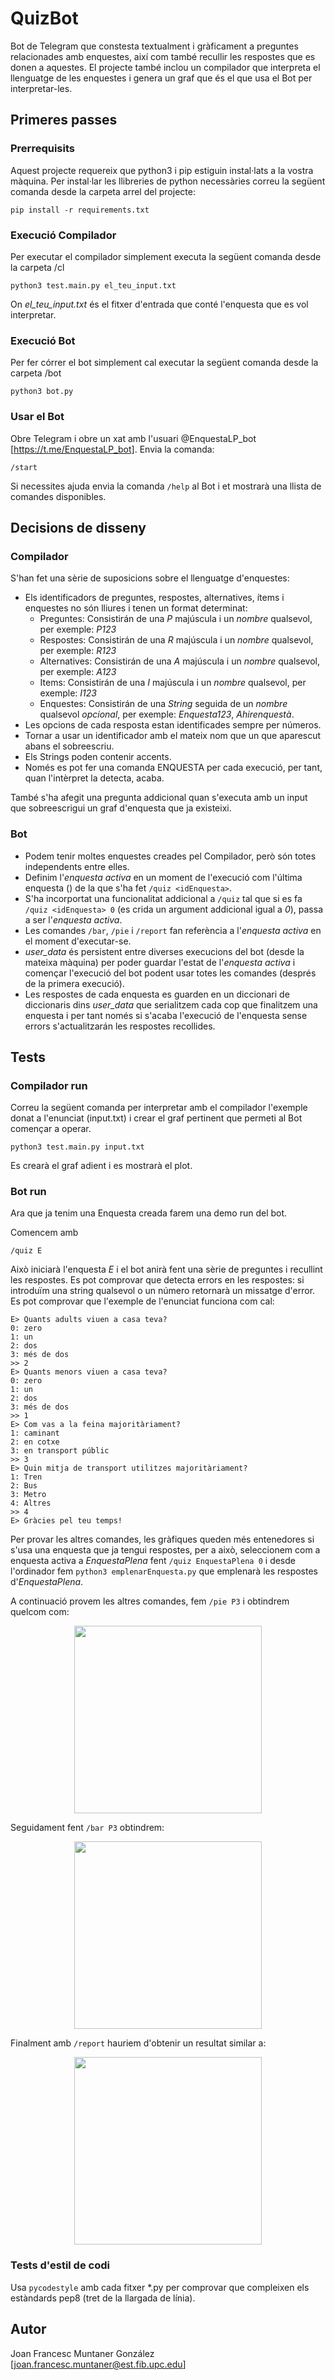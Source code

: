 # QuizBot

Bot de Telegram que constesta textualment i gràficament a preguntes relacionades amb enquestes, així com també recullir les respostes que es donen a aquestes.
El projecte també inclou un compilador que interpreta el llenguatge de les enquestes i genera un graf que és el que usa el Bot per interpretar-les.

## Primeres passes

### Prerrequisits

Aquest projecte requereix que python3 i pip estiguin instal·lats a la vostra màquina. Per instal·lar les llibreries de python necessàries correu la següent comanda desde la carpeta arrel del projecte:

```
pip install -r requirements.txt
```

### Execució Compilador

Per executar el compilador simplement executa la següent comanda desde la carpeta /cl

```
python3 test.main.py el_teu_input.txt
```

On *el_teu_input.txt* és el fitxer d'entrada que conté l'enquesta que es vol interpretar.

### Execució Bot

Per fer córrer el bot simplement cal executar la següent comanda desde la carpeta /bot

```
python3 bot.py
```

### Usar el Bot

Obre Telegram i obre un xat amb l'usuari @EnquestaLP_bot [https://t.me/EnquestaLP_bot]. Envia la comanda:

```
/start
```

Si necessites ajuda envia la comanda `/help` al Bot i et mostrarà una llista de comandes disponibles.

## Decisions de disseny

### Compilador

S'han fet una sèrie de suposicions sobre el llenguatge d'enquestes:

* Els identificadors de preguntes, respostes, alternatives, ítems i enquestes no són lliures i tenen un format determinat:
    * Preguntes: Consistirán de una _P_ majúscula i un _nombre_ qualsevol, per exemple: _P123_
    * Respostes: Consistirán de una _R_ majúscula i un _nombre_ qualsevol, per exemple: _R123_
    * Alternatives: Consistirán de una _A_ majúscula i un _nombre_ qualsevol, per exemple: _A123_
    * Items: Consistirán de una _I_ majúscula i un _nombre_ qualsevol, per exemple: _I123_
    * Enquestes: Consistirán de una _String_ seguida de un _nombre_ qualsevol _opcional_, per exemple: _Enquesta123_, _Ahirenquestà_.
* Les opcions de cada resposta estan identificades sempre per números.
* Tornar a usar un identificador amb el mateix nom que un que aparescut abans el sobreescriu.
* Els Strings poden contenir accents.
* Només es pot fer una comanda ENQUESTA per cada execució, per tant, quan l'intèrpret la detecta, acaba.

També s'ha afegit una pregunta addicional quan s'executa amb un input que sobreescrigui un graf d'enquesta que ja existeixi.

### Bot

* Podem tenir moltes enquestes creades pel Compilador, però són totes independents entre elles.
* Definim l'_enquesta activa_ en un moment de l'execució com l'última enquesta (<idEnquesta>) de la que s'ha fet `/quiz <idEnquesta>`.
* S'ha incorportat una funcionalitat addicional a `/quiz` tal que si es fa `/quiz <idEnquesta> 0` (es crida un argument addicional igual a _0_), <idEnquesta> passa a ser l'_enquesta activa_.
* Les comandes `/bar`, `/pie` i `/report` fan referència a l'_enquesta activa_ en el moment d'executar-se.
* _user_data_ és persistent entre diverses execucions del bot (desde la mateixa màquina) per poder guardar l'estat de l'_enquesta activa_ i començar l'execució del bot podent usar totes les comandes (després de la primera execució).
* Les respostes de cada enquesta es guarden en un diccionari de diccionaris dins _user_data_ que serialitzem cada cop que finalitzem una enquesta i per tant només si s'acaba l'execució de l'enquesta sense errors s'actualitzarán les respostes recollides.

## Tests

### Compilador run

Correu la següent comanda per interpretar amb el compilador l'exemple donat a l'enunciat (input.txt) i crear el graf pertinent que permeti al Bot començar a operar.

```
python3 test.main.py input.txt
```

Es crearà el graf adient i es mostrarà el plot.

### Bot run

Ara que ja tenim una Enquesta creada farem una demo run del bot.

Comencem amb

```
/quiz E
```

Això iniciarà l'enquesta _E_ i el bot anirà fent una sèrie de preguntes i recullint les respostes. Es pot comprovar que detecta errors en les respostes: si introduïm una string qualsevol o un número retornarà un missatge d'error. Es pot comprovar que l'exemple de l'enunciat funciona com cal:

```
E> Quants adults viuen a casa teva?
0: zero
1: un
2: dos
3: més de dos
>> 2
E> Quants menors viuen a casa teva?
0: zero
1: un
2: dos
3: més de dos
>> 1
E> Com vas a la feina majoritàriament?
1: caminant
2: en cotxe
3: en transport públic
>> 3
E> Quin mitja de transport utilitzes majoritàriament?
1: Tren
2: Bus
3: Metro
4: Altres
>> 4
E> Gràcies pel teu temps!
```

Per provar les altres comandes, les gràfiques queden més entenedores si s'usa una enquesta que ja tengui respostes, per a això, seleccionem com a enquesta activa a _EnquestaPlena_ fent `/quiz EnquestaPlena 0` i desde l'ordinador fem `python3 emplenarEnquesta.py` que emplenarà les respostes d'_EnquestaPlena_.

A continuació provem les altres comandes, fem `/pie P3` i obtindrem quelcom com:

<center><img src='./images_test/pie.jpg' width='300'></center>

Seguidament fent `/bar P3` obtindrem:

<center><img src='./images_test/bar.jpg' width='300'></center>

Finalment amb `/report` hauriem d'obtenir un resultat similar a:

<center><img src='./images_test/report.png' width='300'></center>

### Tests d'estil de codi

Usa `pycodestyle` amb cada fitxer \*.py per comprovar que compleixen els estàndards pep8 (tret de la llargada de línia).


## Autor

Joan Francesc Muntaner González
[joan.francesc.muntaner@est.fib.upc.edu]
